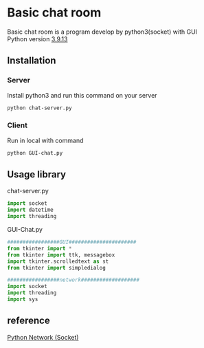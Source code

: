 # Basic chat room

Basic chat room is a program develop by python3(socket) with GUI
<br />Python version [3.9.13](https://www.python.org/downloads/release/python-3913/)
## Installation

### Server
Install python3 and run this command on your server

```bash
python chat-server.py
```
### Client
Run in local with command

```bash
python GUI-chat.py
```

## Usage library

chat-server.py
```python
import socket  
import datetime
import threading
```

GUI-Chat.py
```python
#################GUI######################
from tkinter import *
from tkinter import ttk, messagebox
import tkinter.scrolledtext as st
from tkinter import simpledialog

#################network###################
import socket  
import threading
import sys
```

## reference
[Python Network (Socket)](https://www.youtube.com/watch?v=MEaEVF3ZWfE)
